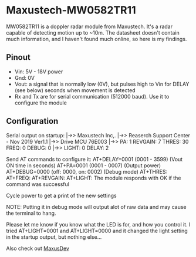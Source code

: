 # Maxustech-MW0582TR11

MW0582TR11 is a doppler radar module from Maxustech.
It's a radar capable of detecting motion up to ~10m. The datasheet doesn't contain much information, and I haven't found much online, so here is my findings.
## Pinout
- Vin: 5V - 18V power
- Gnd: 0V
- Vout: a signal that is normally low (0V), but pulses high to Vin for DELAY (see below) seconds when movement is detected
- Rx and Tx are for serial communication (512000 baud). Use it to configure the module

## Configuration

Serial output on startup:
|->> Maxustech Inc,.
|->> Reaserch Support Center - Nov 2019  Ver1.1
|->> Drive MCU 76E003
|->> PA: 1  REVGAIN: 7  THRES: 30  FREQ: 0  DEBUG: 0 
|->> LIGHT:  0  DELAY:  2

Send AT commands to configure it:
AT+DELAY=0001 (0001 - 3599) (Vout ON time in seconds)
AT+PA=0001 (0001 - 0007) (Output power)
AT+DEBUG=0000 (off: 0000, on: 0002) (Debug mode)
AT+THRES:
AT+FREQ:
AT+REVGAIN:
AT+LIGHT:
The module responds with OK if the command was successful

Cycle power to get a print of the new settings

NOTE: Putting it in debug mode will output alot of raw data and may cause the terminal to hang.

Please let me know if you know what the LED is for, and how you control it. I tried AT+LIGHT=0001 and AT+LIGHT=0000 and it changed the light setting in the startup output, but nothing else...

Also check out [MaxusDev](https://github.com/MaxusDev/MWTool)
